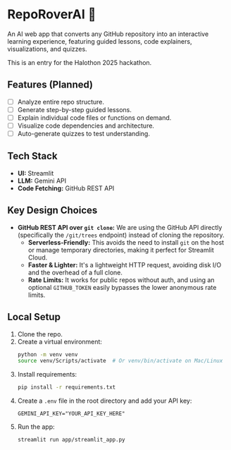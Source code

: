 # RepoRoverAI 🤖

An AI web app that converts any GitHub repository into an interactive learning experience, featuring guided lessons, code explainers, visualizations, and quizzes.

This is an entry for the Halothon 2025 hackathon.

## Features (Planned)

-   [ ] Analyze entire repo structure.
-   [ ] Generate step-by-step guided lessons.
-   [ ] Explain individual code files or functions on demand.
-   [ ] Visualize code dependencies and architecture.
-   [ ] Auto-generate quizzes to test understanding.

## Tech Stack

-   **UI:** Streamlit
-   **LLM:** Gemini API
-   **Code Fetching:** GitHub REST API

## Key Design Choices

-   **GitHub REST API over `git clone`:** We are using the GitHub API directly (specifically the `/git/trees` endpoint) instead of cloning the repository.
    -   **Serverless-Friendly:** This avoids the need to install `git` on the host or manage temporary directories, making it perfect for Streamlit Cloud.
    -   **Faster & Lighter:** It's a lightweight HTTP request, avoiding disk I/O and the overhead of a full clone.
    -   **Rate Limits:** It works for public repos without auth, and using an optional `GITHUB_TOKEN` easily bypasses the lower anonymous rate limits.

## Local Setup

1.  Clone the repo.
2.  Create a virtual environment:
    ```bash
    python -m venv venv
    source venv/Scripts/activate  # Or venv/bin/activate on Mac/Linux
    ```
3.  Install requirements:
    ```bash
    pip install -r requirements.txt
    ```
4.  Create a `.env` file in the root directory and add your API key:
    ```
    GEMINI_API_KEY="YOUR_API_KEY_HERE"
    ```
5.  Run the app:
    ```bash
    streamlit run app/streamlit_app.py
    ```
```eof